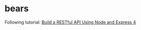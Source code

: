 bears
=====

Following tutorial: [Build a RESTful API Using Node and Express 4](http://scotch.io/tutorials/javascript/build-a-restful-api-using-node-and-express-4)
